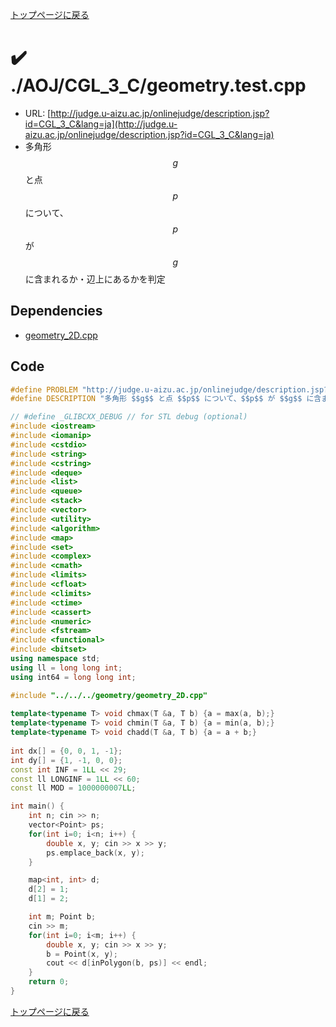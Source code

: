 <!-- mathjax config similar to math.stackexchange -->
<script type="text/javascript"
  src="http://cdn.mathjax.org/mathjax/latest/MathJax.js?config=TeX-AMS-MML_HTMLorMML">
</script>
<script type="text/x-mathjax-config">
  MathJax.Hub.Config({
    TeX: { equationNumbers: { autoNumber: "AMS" }},
    tex2jax: {
      inlineMath: [ ['$','$'] ],
      processEscapes: true
    },
    "HTML-CSS": { matchFontHeight: false },
    displayAlign: "left",
    displayIndent: "2em"
  });
</script>

<script type="text/javascript" src="https://cdnjs.cloudflare.com/ajax/libs/jquery/3.4.1/jquery.min.js"></script>
<link rel="stylesheet" href="../../../css/copy-button.css" />
<script type="text/javascript" src="../../../js/balloons.js"></script>
<script type="text/javascript" src="../../../js/copy-button.js"></script>



[トップページに戻る](../../../index.html)

# :heavy_check_mark: ./AOJ/CGL\_3\_C/geometry.test.cpp

* URL: [http://judge.u-aizu.ac.jp/onlinejudge/description.jsp?id=CGL_3_C&lang=ja](http://judge.u-aizu.ac.jp/onlinejudge/description.jsp?id=CGL_3_C&lang=ja)
* 多角形 $$g$$ と点 $$p$$ について、$$p$$ が $$g$$ に含まれるか・辺上にあるかを判定

## Dependencies
* [geometry\_2D.cpp](../../../library/geometry_2D.cpp.html)

## Code

```cpp
#define PROBLEM "http://judge.u-aizu.ac.jp/onlinejudge/description.jsp?id=CGL_3_C&lang=ja"
#define DESCRIPTION "多角形 $$g$$ と点 $$p$$ について、$$p$$ が $$g$$ に含まれるか・辺上にあるかを判定"

// #define _GLIBCXX_DEBUG // for STL debug (optional)
#include <iostream>
#include <iomanip>
#include <cstdio>
#include <string>
#include <cstring>
#include <deque>
#include <list>
#include <queue>
#include <stack>
#include <vector>
#include <utility>
#include <algorithm>
#include <map>
#include <set>
#include <complex>
#include <cmath>
#include <limits>
#include <cfloat>
#include <climits>
#include <ctime>
#include <cassert>
#include <numeric>
#include <fstream>
#include <functional>
#include <bitset>
using namespace std;
using ll = long long int;
using int64 = long long int;

#include "../../../geometry/geometry_2D.cpp"
 
template<typename T> void chmax(T &a, T b) {a = max(a, b);}
template<typename T> void chmin(T &a, T b) {a = min(a, b);}
template<typename T> void chadd(T &a, T b) {a = a + b;}
 
int dx[] = {0, 0, 1, -1};
int dy[] = {1, -1, 0, 0};
const int INF = 1LL << 29;
const ll LONGINF = 1LL << 60;
const ll MOD = 1000000007LL;

int main() {
    int n; cin >> n;
    vector<Point> ps;
    for(int i=0; i<n; i++) {
        double x, y; cin >> x >> y;
        ps.emplace_back(x, y);
    }

    map<int, int> d;
    d[2] = 1;
    d[1] = 2;

    int m; Point b;
    cin >> m;
    for(int i=0; i<m; i++) {
        double x, y; cin >> x >> y;
        b = Point(x, y);
        cout << d[inPolygon(b, ps)] << endl;
    }
    return 0;
}

```

[トップページに戻る](../../../index.html)
